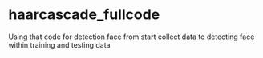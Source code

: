 # haarcascade_fullcode
Using that code for detection face from start collect data to detecting face within training and testing data

